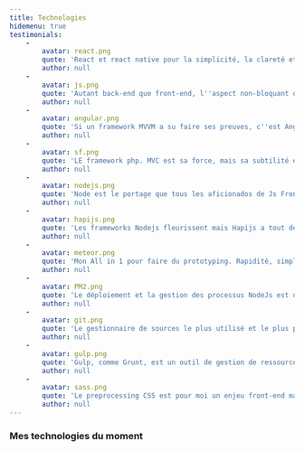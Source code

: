 ```yaml
---
title: Technologies
hidemenu: true
testimonials:
    -
        avatar: react.png
        quote: 'React et react native pour la simplicité, la clareté et l'orientation modulaire. L'écosystème riche permet de faire plus loin, plus propre. Redux, redux saga, jest forment une plateforme robuste et pérenne.'
        author: null
    -
        avatar: js.png
        quote: 'Autant back-end que front-end, l''aspect non-bloquant de ce langage a un charme incontestable. Grâce à ES6, l''évolution des navigateurs, et Node, l''avenir du JS est assuré.'
        author: null
    -
        avatar: angular.png
        quote: 'Si un framework MVVM a su faire ses preuves, c''est Angular. La communauté est une de ses forces incontestable. Un de mes choix courants d''une librairie JS.' 
        author: null
    -
        avatar: sf.png
        quote: 'LE framework php. MVC est sa force, mais sa subtilité et sa facilité sont de loin ses atouts majeur.'
        author: null
    -
        avatar: nodejs.png
        quote: 'Node est le portage que tous les aficionados de Js Front attendaient depuis longtemps. Les possibilités sont infinies !'
        author: null
    -
        avatar: hapijs.png
        quote: 'Les frameworks Nodejs fleurissent mais Hapijs a tout de suite retenu mon attention. Pour les APIS Rest, je reste un happy fan de Hapi.'
        author: null
    -
        avatar: meteor.png
        quote: 'Mon All in 1 pour faire du prototyping. Rapidité, simplicité et efficacité. The best.'
        author: null
    -
        avatar: PM2.png
        quote: 'Le déploiement et la gestion des processus NodeJs est une problématique Devops. Mais impossible de ne pas mentionner PM2. En cluster pour app Stateless pour une répartition processeur ulta simple, monitoring, etc; tout y est en une minute.'
        author: null
    -
        avatar: git.png
        quote: 'Le gestionnaire de sources le plus utilisé et le plus populaire. Je ne pourrai clairement pas m''en passer et c''est tant mieux !'
        author: null
    -
        avatar: gulp.png
        quote: 'Gulp, comme Grunt, est un outil de gestion de ressource. Indispensable aujourd''hui pour construire une stack front-end évoluée. Puissant simple et efficace.'
        author: null
    -
        avatar: sass.png
        quote: 'Le preprocessing CSS est pour moi un enjeu front-end majeur lors de développement de site d''envergure. Utiliser un framework SASS pérénise et facilite le développement par 10.'
        author: null
---
```


### Mes technologies du moment
